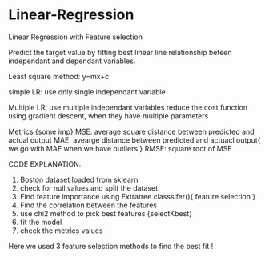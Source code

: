 # Linear-Regression
Linear Regression with Feature selection


Predict the target value by fitting best linear line relationship beteen independant and dependant variables.

Least square method:
        y=mx+c
        
simple LR:
  use only single independant variable
  
Multiple LR:
  use multiple independant variables
  reduce the cost function using gradient descent, when they have multiple parameters
  
Metrics:{some imp}
  MSE: average square distance between predicted and actual output
  MAE: avearge distance between predicted and actuacl output{ we go with MAE when we have outliers }
  RMSE: square root of MSE
  
  
CODE EXPLANATION:
1. Boston dataset loaded from sklearn
2. check for null values and split the dataset
3. Find feature importance using Extratree classsifer(){ feature selection }
4. Find the correlation between the features
5. use chi2 method to pick best features {selectKbest}
6. fit the model
7. check the metrics values


Here we used 3 feature selection methods to find the best fit !
